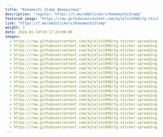 ```yaml
---
title: "Komamochi Stamp @moepicmao"
description: "regular: https://t.me/addstickers/KomamochiStamp"
featured_image: "https://raw.githubusercontent.com/kylelin1998/tg-sticker-spreading-worldwide-images/main/img/98d4067e-762b-4ab2-a598-8a167c16713d.jpg"
link: "https://t.me/addstickers/KomamochiStamp"
weight: 3
date: 2024-01-14T19:17:22+08:00
images:
  - https://raw.githubusercontent.com/kylelin1998/tg-sticker-spreading-worldwide-images/main/img/98d4067e-762b-4ab2-a598-8a167c16713d.jpg
  - https://raw.githubusercontent.com/kylelin1998/tg-sticker-spreading-worldwide-images/main/img/80d6bc0d-9a73-43dc-9784-3e4a0cdded39.jpg
  - https://raw.githubusercontent.com/kylelin1998/tg-sticker-spreading-worldwide-images/main/img/799b86eb-fdd0-48b5-a821-149373b69ddb.jpg
  - https://raw.githubusercontent.com/kylelin1998/tg-sticker-spreading-worldwide-images/main/img/6b1bd5cd-c28e-482c-b044-3dca4b488292.jpg
  - https://raw.githubusercontent.com/kylelin1998/tg-sticker-spreading-worldwide-images/main/img/44377961-f94f-463f-a134-d5b49c2d6ae5.jpg
  - https://raw.githubusercontent.com/kylelin1998/tg-sticker-spreading-worldwide-images/main/img/ede928ae-8849-425a-bfed-2ac999b60a68.jpg
  - https://raw.githubusercontent.com/kylelin1998/tg-sticker-spreading-worldwide-images/main/img/6175198f-c5ef-4c51-806a-a5cc1937fee2.jpg
  - https://raw.githubusercontent.com/kylelin1998/tg-sticker-spreading-worldwide-images/main/img/de370dc2-2904-4191-a725-5c59e45a5b9b.jpg
  - https://raw.githubusercontent.com/kylelin1998/tg-sticker-spreading-worldwide-images/main/img/f7cf7b75-5dde-4295-ace2-03639abccea9.jpg
  - https://raw.githubusercontent.com/kylelin1998/tg-sticker-spreading-worldwide-images/main/img/fc4f9fa5-1ece-484e-93b5-1a3547580841.jpg
  - https://raw.githubusercontent.com/kylelin1998/tg-sticker-spreading-worldwide-images/main/img/0b1ffe53-bb8c-40b7-9f60-bafebff41e82.jpg
  - https://raw.githubusercontent.com/kylelin1998/tg-sticker-spreading-worldwide-images/main/img/d25e3e8b-7833-4e05-877d-4fbfbeca8939.jpg
  - https://raw.githubusercontent.com/kylelin1998/tg-sticker-spreading-worldwide-images/main/img/fcaf7d11-ef06-41b1-bbe4-29dd1a612d07.jpg
  - https://raw.githubusercontent.com/kylelin1998/tg-sticker-spreading-worldwide-images/main/img/42f7499d-22c3-45fa-9bbd-30c449998bef.jpg
  - https://raw.githubusercontent.com/kylelin1998/tg-sticker-spreading-worldwide-images/main/img/be737c72-222e-475b-9ac4-451270b5f1c1.jpg
  - https://raw.githubusercontent.com/kylelin1998/tg-sticker-spreading-worldwide-images/main/img/39a267cc-0301-48fd-9c9a-b960b2ea7965.jpg
  - https://raw.githubusercontent.com/kylelin1998/tg-sticker-spreading-worldwide-images/main/img/de0dbdda-1915-4835-af94-2598d6f01c28.jpg
  - https://raw.githubusercontent.com/kylelin1998/tg-sticker-spreading-worldwide-images/main/img/c7374a8a-842d-4932-a355-c64d90155719.jpg
  - https://raw.githubusercontent.com/kylelin1998/tg-sticker-spreading-worldwide-images/main/img/302de009-a70e-498f-97a1-400c9c0d6ae3.jpg
  - https://raw.githubusercontent.com/kylelin1998/tg-sticker-spreading-worldwide-images/main/img/c58e83e4-34ea-45d3-a174-722635f82162.jpg
---
```

